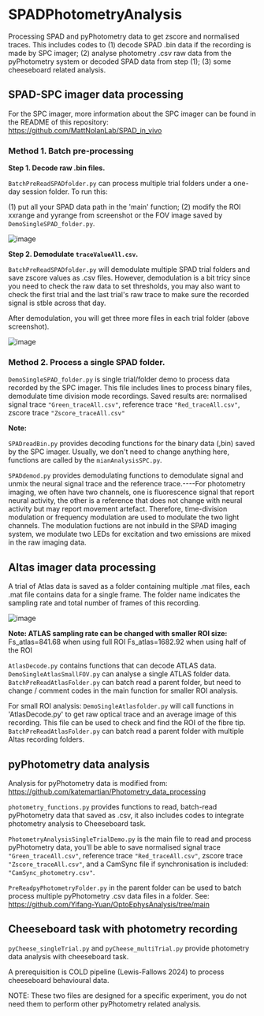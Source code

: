 # SPADPhotometryAnalysis
Processing SPAD and pyPhotometry data to get zscore and normalised traces. This includes codes to (1) decode SPAD .bin data if the recording is made by SPC imager; (2) analyse photometry .csv raw data from the pyPhotometry system or decoded SPAD data from step (1); (3) some cheeseboard related analysis.
 
## SPAD-SPC imager data processing
For the SPC imager, more information about the SPC imager can be found in the README of this repository: 
https://github.com/MattNolanLab/SPAD_in_vivo

### Method 1. Batch pre-processing

**Step 1. Decode raw .bin files.**

`BatchPreReadSPADfolder.py` can process multiple trial folders under a one-day session folder. To run this:

(1) put all your SPAD data path in the 'main' function; (2) modify the ROI xxrange and yyrange from screenshot or the FOV image saved by `DemoSingleSPAD_folder.py`.

![image](https://github.com/Yifang-Yuan/OptoEphysAnalysis/assets/77569999/8f8a1a1b-a686-42f7-9dc6-9cb8fd16a1d0)

**Step 2. Demodulate `traceValueAll.csv`.**

`BatchPreReadSPADfolder.py` will demodulate multiple SPAD trial folders and save zscore values as .csv files. However, demodulation is a bit tricy since you need to check the raw data to set thresholds, you may also want to check the first trial and the last trial's raw trace to make sure the recorded signal is stble across that day.

After demodulation, you will get three more files in each trial folder (above screenshot).

![image](https://github.com/Yifang-Yuan/OptoEphysAnalysis/assets/77569999/ecdb177b-13d3-477d-bcfd-56cf4514bfc4)

### Method 2. Process a single SPAD folder.
`DemoSingleSPAD_folder.py` is single trial/folder demo to process data recorded by the SPC imager. This file includes lines to process binary files, demodulate time division mode recordings. Saved results are: normalised signal trace `"Green_traceAll.csv"`, reference trace `"Red_traceAll.csv"`, zscore trace `"Zscore_traceAll.csv"`

**Note:**

`SPADreadBin.py` provides decoding functions for the binary data (,bin) saved by the SPC imager. Usually, we don't need to change anything here, functions are called by the `mianAnalysisSPC.py`.

`SPADdemod.py` provides demodulating functions to demodulate signal and unmix the neural signal trace and the reference trace.----For photometry imaging, we often have two channels, one is fluorescence signal that report neural activity, the other is a reference that does not change with neural activity but may report movement artefact. Therefore, time-division modulation or frequency modulation are used to modulate the two light channels. The modulation fuctions are not inbuild in the SPAD imaging system, we modulate two LEDs for excitation and two emissions are mixed in the raw imaging data. 

## Altas imager data processing
A trial of Atlas data is saved as a folder containing multiple .mat files, each .mat file contains data for a single frame. The folder name indicates the sampling rate and total number of frames of this recording. 

![image](https://github.com/user-attachments/assets/fcd34d5e-2a47-4050-a915-cdb8b973ed70)

**Note: ATLAS sampling rate can be changed with smaller ROI size:**
Fs_atlas=841.68 when using full ROI
Fs_atlas=1682.92 when using half of the ROI

`AtlasDecode.py` contains functions that can decode ATLAS data. 
`DemoSingleAtlasSmallFOV.py` can analyse a single ATLAS folder data.
`BatchPreReadAtlasFolder.py` can batch read a parent folder, but need to change / comment codes in the main function for smaller ROI analysis.

For small ROI analysis:
`DemoSingleAtlasfolder.py` will call functions in 'AtlasDecode.py' to get raw optical trace and an average image of this recording. This file can be used to check and find the ROI of the fibre tip.
`BatchPreReadAtlasFolder.py` can batch read a parent folder with multiple Altas recording folders.

## pyPhotometry data analysis
Analysis for pyPhotometry data is modified from:
https://github.com/katemartian/Photometry_data_processing

`photometry_functions.py` provides functions to read, batch-read pyPhotometry data that saved as .csv, it also includes codes to integrate photometry analysis to Cheeseboard task.

`PhotometryAnalysisSingleTrialDemo.py` is the main file to read and process pyPhotometry data, you'll be able to save normalised signal trace `"Green_traceAll.csv"`, reference trace `"Red_traceAll.csv"`, zscore trace `"Zscore_traceAll.csv"`, and a CamSync file if synchronisation is included: `"CamSync_photometry.csv"`.

`PreReadpyPhotometryFolder.py` in the parent folder can be used to batch process multiple pyPhotometry .csv data files in a folder. See: https://github.com/Yifang-Yuan/OptoEphysAnalysis/tree/main

## Cheeseboard task with photometry recording
`pyCheese_singleTrial.py` and `pyCheese_multiTrial.py` provide photometry data analysis with cheeseboard task. 

A prerequisition is COLD pipeline (Lewis-Fallows 2024) to process cheeseboard behavioural data. 

NOTE: These two files are designed for a specific experiment, you do not need them to perform other pyPhotometry related analysis.


